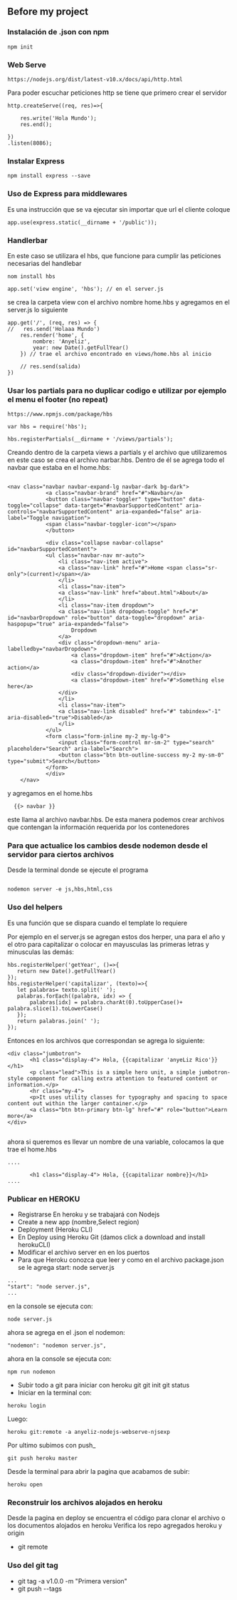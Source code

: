 ## Before my project

### Instalación de .json con npm

```
npm init

```

### Web Serve

```
https://nodejs.org/dist/latest-v10.x/docs/api/http.html

```

Para poder escuchar peticiones http se tiene que primero crear el servidor 

```
http.createServe((req, res)=>{

    res.write('Hola Mundo');
    res.end();

})
.listen(8086);

```

### Instalar Express

```
npm install express --save

```

###  Uso de Express para middlewares

Es una instrucción que se va ejecutar sin importar que url el cliente coloque

```
app.use(express.static(__dirname + '/public')); 

```

### Handlerbar

En este caso se utilizara el hbs, que funcione para cumplir las peticiones necesarias del handlebar

```
nom install hbs

```

```
app.set('view engine', 'hbs'); // en el server.js   

```

se crea la carpeta view con el archivo nombre home.hbs y agregamos en el server.js lo siguiente

```
app.get('/', (req, res) => {
//   res.send('Holaaa Mundo')
    res.render('home', {
        nombre: 'Anyeliz',
        year: new Date().getFullYear()
    }) // trae el archivo encontrado en views/home.hbs al inicio

    // res.send(salida)
})
```
### Usar los partials para no duplicar codigo e utilizar por ejemplo el menu el footer (no repeat)


```
https://www.npmjs.com/package/hbs

```

```
var hbs = require('hbs');
 
hbs.registerPartials(__dirname + '/views/partials');

```

Creando dentro de la carpeta views a partials y el archivo que utilizaremos en este caso se crea el archivo narbar.hbs. Dentro de él se agrega todo el navbar que estaba en el home.hbs:


```

<nav class="navbar navbar-expand-lg navbar-dark bg-dark">
            <a class="navbar-brand" href="#">Navbar</a>
            <button class="navbar-toggler" type="button" data-toggle="collapse" data-target="#navbarSupportedContent" aria-controls="navbarSupportedContent" aria-expanded="false" aria-label="Toggle navigation">
            <span class="navbar-toggler-icon"></span>
            </button>
        
            <div class="collapse navbar-collapse" id="navbarSupportedContent">
            <ul class="navbar-nav mr-auto">
                <li class="nav-item active">
                <a class="nav-link" href="#">Home <span class="sr-only">(current)</span></a>
                </li>
                <li class="nav-item">
                <a class="nav-link" href="about.html">About</a>
                </li>
                <li class="nav-item dropdown">
                <a class="nav-link dropdown-toggle" href="#" id="navbarDropdown" role="button" data-toggle="dropdown" aria-haspopup="true" aria-expanded="false">
                    Dropdown
                </a>
                <div class="dropdown-menu" aria-labelledby="navbarDropdown">
                    <a class="dropdown-item" href="#">Action</a>
                    <a class="dropdown-item" href="#">Another action</a>
                    <div class="dropdown-divider"></div>
                    <a class="dropdown-item" href="#">Something else here</a>
                </div>
                </li>
                <li class="nav-item">
                <a class="nav-link disabled" href="#" tabindex="-1" aria-disabled="true">Disabled</a>
                </li>
            </ul>
            <form class="form-inline my-2 my-lg-0">
                <input class="form-control mr-sm-2" type="search" placeholder="Search" aria-label="Search">
                <button class="btn btn-outline-success my-2 my-sm-0" type="submit">Search</button>
            </form>
            </div>
    </nav>

```

y agregamos en el home.hbs 

```
  {{> navbar }}

```

este llama al archivo navbar.hbs. De esta manera podemos crear archivos que contengan la información requerida por los contenedores

### Para que actualice los cambios desde nodemon desde el servidor para ciertos archivos 

Desde la terminal donde se ejecute el programa

```

nodemon server -e js,hbs,html,css

```

### Uso del helpers

Es una función que se dispara cuando el template lo requiere

Por ejemplo en el server.js se agregan estos dos herper, una para el año y el otro para capitalizar o colocar en mayusculas las primeras letras y minusculas las demás:

 ```
 hbs.registerHelper('getYear', ()=>{
    return new Date().getFullYear()
});
hbs.registerHelper('capitalizar', (texto)=>{
    let palabras= texto.split(' ');
    palabras.forEach((palabra, idx) => {
        palabras[idx] = palabra.charAt(0).toUpperCase()+ palabra.slice(1).toLowerCase()
    });
    return palabras.join(' ');
});

 ```

 Entonces en los archivos que correspondan se agrega lo siguiente:

 ```
 <div class="jumbotron">
        <h1 class="display-4"> Hola, {{capitalizar 'anyeLiz Rico'}}</h1>
        <p class="lead">This is a simple hero unit, a simple jumbotron-style component for calling extra attention to featured content or information.</p>
        <hr class="my-4">
        <p>It uses utility classes for typography and spacing to space content out within the larger container.</p>
        <a class="btn btn-primary btn-lg" href="#" role="button">Learn more</a>
</div>


 ```

 ahora si queremos es llevar un nombre de una variable, colocamos la que trae el home.hbs

 ```
....

        <h1 class="display-4"> Hola, {{capitalizar nombre}}</h1>
....
 ```

 ### Publicar en HEROKU

- Registrarse En heroku y se trabajará con Nodejs
- Create a new app (nombre,Select region)
- Deployment (Heroku CLI)
- En Deploy using Heroku Git (damos click a download and install herokuCLI) 
- Modificar el archivo server en en los puertos
- Para que Heroku conozca que leer y como en el archivo package.json se le agrega start: node server.js 

```
...
"start": "node server.js",
...

```
en la console se ejecuta con:

```
node server.js

```

ahora se agrega en el .json el nodemon:
```
"nodemon": "nodemon server.js",

```
ahora en la console se ejecuta con:
```
npm run nodemon

```
- Subir todo a git para iniciar con heroku git
    git init
    git status
- Iniciar en la terminal con:

```
heroku login

```

Luego:

```
heroku git:remote -a anyeliz-nodejs-webserve-njsexp

```
Por ultimo subimos con push_

```
git push heroku master

```
Desde la terminal para abrir la pagina que acabamos de subir:

```heroku open```

### Reconstruir los archivos alojados en heroku

Desde la pagina en deploy se encuentra el código para clonar el archivo o los documentos alojados en heroku 
Verifica los repo agregados heroku y origin
- git remote

### Uso del git tag

- git tag -a v1.0.0 -m "Primera version"
- git push --tags






